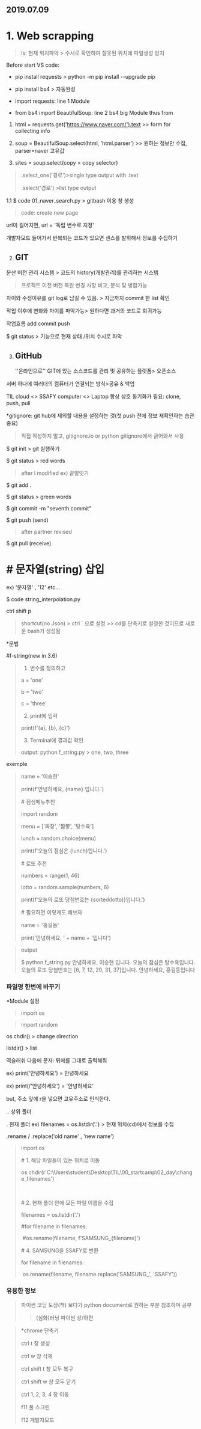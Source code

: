 ## 2019.07.09

# 1. Web scrapping  

> ls: 현재 위치파악 > 수시로 확인하여 잘못된 위치에 파일생성 방지



Before start VS code:

- pip install requests > python -m pip install --upgrade pip

- pip install bs4 > 자동완성
- import requests: line 1 Module

- from bs4 import BeautifulSoup: line 2  bs4 big Module thus from

  

1) html = requests.get('https://www.naver.com/').text >> form for collecting info

2) soup = BeautifulSoup.select(html, 'html.parser') >> 원하는 정보만 수집, parser=naver 고유값

3) sites = soup.select(copy > copy selector)

> .select_one('경로')>single type output with .text
>
> .select('경로') >list type output



1.1 $ code 01_naver_search.py > gitbash 이용 창 생성

> code: create new page
>
> 

url이 길어지면, url = '독립 변수로 지정'



개발자모드 들어가서 반복되는 코드가 있으면 센스를 발휘해서 정보를 수집하기





2. ## GIT

분산 버전 관리 시스템 > 코드의 history(개발관리)를 관리하는 시스템

> 프로젝트 이전 버전 복원 변경 사항 비교, 분석 및 병합가능

차이와 수정이유를 git log로 남길 수 있음. > 지금까지 commit 한 list 확인

작업 이후에 변화와 차이를 파악가능> 원하다면 과거의 코드로 회귀가능

작업흐름 add commit push

$ git status > 기능으로 현재 상태 /위치 수시로 파악





3. ## GitHub

   ''온라인으로'' GIT에 있는 소스코드를 관리 및 공유하는 플랫폼> 오픈소스

서버 하나에 여러대의 컴퓨터가 연결되는 방식>공유 & 백업



TIL cloud <> SSAFY computer <> Laptop 항상 상호 동기화가 필요: clone, push, pull



*gitignore: git hub에 제외할 내용을 설정하는 것(첫 push 전에 정보 재확인하는 습관 중요)

> 직접 작성하지 말고, gitignore.io or python gitignore에서 긁어와서 사용





$ git init > git 실행하기

$ git status > red words

> after I modified ex) 끝말잇기

$ git add .

$ git status > green words

$ git commit -m "seventh commit"	

$ git push (send)

> after partner revised

$ git pull (receive)



# # 문자열(string) 삽입

ex) '문자열' , '12' etc...

$ code string_interpolation.py

ctrl shift p 

> shortcut(no Json) > ctrl ` 으로 설정 >> cd를 단축키로 설정한 것이므로 새로운 bash가 생성됨



*문법

\#f-string(new in 3.6)

> 1) 변수를 정의하고
>
> a = 'one'
>
> b = 'two'
>
> c = 'three' 
>
> 
>
> 2) print에 입력 
>
> print(f'{a}, {b}, {c}')
>
> 
>
> 3) Terminal에 결과값 확인
>
> output: python f_string.py > one, two, three



exemple

>
>
>name = '이승현'
>
>
>
>print(f'안녕하세요, {name} 입니다.')
>
>
>
>\# 점심메뉴추천
>
>import random
>
>
>
>menu = ['짜장', '짬뽕', '탕수육']
>
>
>
>lunch = random.choice(menu)
>
>
>
>print(f'오늘의 점심은 {lunch}입니다.')
>
>
>
>\# 로또 추천
>
>
>
>numbers = range(1, 46)
>
>lotto = random.sample(numbers, 6)
>
>
>
>print(f'오늘의 로또 당첨번호는 {sorted(lotto)}입니다.')
>
>
>
>\# 필요하면 이렇게도 해보자
>
>name = '홍길동'
>
>print('안녕하세요, ' + name + '입니다')



> output
>
> $ python f_string.py
> 안녕하세요, 이승현 입니다.
> 오늘의 점심은 탕수육입니다.
> 오늘의 로또 당첨번호는 [6, 7, 12, 29, 31, 37]입니다.
> 안녕하세요, 홍길동입니다



### 파일명 한번에 바꾸기

*Module 설정

> import os

> import random



os.chdir()  > change direction

listdir() > list 



역슬래쉬 다음에 문자: 뒤에를 그대로 출력해줘 

ex) print('안녕하세요') = 안녕하세요

ex) print(/'안녕하세요') = '안녕하세요'

but, 주소 앞에 r을 넣으면 고유주소로 인식한다.

.. 상위 폴더

. 현재 폴더  ex) filenames = os.listdir('.') > 현재 위치(cd)에서 정보를 수집



.rename / .replace('old name' , 'new name') 



> import os
>
> 
>
> \# 1. 해당 파일들이 있는 위치로 이동
>
> os.chdir(r'C:\Users\student\Desktop\TIL\00_startcamp\02_day\change_filenames')
>
> ​    
>
> 
>
> \# 2. 현재 폴더 안에 모든 파일 이름을 수집
>
> filenames = os.listdir('.')
>
> 
>
> 
>
> \#for filename in filenames:
>
> ​    \#os.rename(filename, f'SAMSUNG_{filename}')
>
> 
>
> \# 4. SAMSUNG을 SSAFY로 변환
>
> for filename in filenames: 
>
> ​    os.rename(filename, filename.replace('SAMSUNG_', 'SSAFY'))



### 유용한 정보



> 파이썬 코딩 도장(책) 보다가  python document로 원하는 부분 참조하며 공부
>
> > (심화)러닝 파이썬 상/하편



> *chrome 단축키
>
> ctrl t 창 생성
>
> ctrl w 창 삭제
>
> ctrl shift t 창 모두 복구
>
> ctrl shift w 창 모두 닫기
>
> ctrl 1, 2, 3, 4 창 이동
>
> f11 풀 스크린
>
> f12 개발자모드
>
> 

